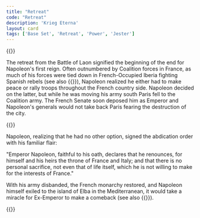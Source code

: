 ```yaml
---
title: "Retreat"
code: "Retreat"
description: 'Krieg Eterna'
layout: card
tags: ['Base Set', 'Retreat', 'Power', 'Jester']
---
```

{{<card-detail-page code="Retreat" artwork="Napoleon and his staff are retuning from Soissons after the battle of Laon by Jean-Louis-Ernest Meissonier (1864)" attr="Napoleon" >}}
<p>
The retreat from the Battle of Laon signified the beginning of the end for Napoleon's first reign. Often outnumbered by Coalition forces in France, as much of his forces were tied down in French-Occupied Iberia fighting Spanish rebels (see also {{<cardlink name="Assault" code="assault2">}}), Napoleon realized he either had to make peace or rally troops throughout the French country side. Napoleon decided on the latter, but while he was moving his army south Paris fell to the Coalition army. The French Senate soon deposed him as Emperor and Napoleon's generals would not take back Paris fearing the destruction of the city.
</p>
{{<card-detail-image file="old-guard.jpg" caption="Napoleon's farewell to the Imperial Guard by Antoine Alphonse Montfort ">}}
<p>
Napoleon, realizing that he had no other option, signed the abdication order with his familiar flair:
</p>
<p>
"Emperor Napoleon, faithful to his oath, declares that he renounces, for himself and his heirs the throne of France and Italy; and that there is no personal sacrifice, not even that of life itself, which he is not willing to make for the interests of France."
</p>
<p>
With his army disbanded, the French monarchy restored, and Napoleon himself exiled to the island of Elba in the Mediterranean, it would take a miracle for Ex-Emperor to make a comeback (see also {{<cardlink name="Grenadier">}}).
</p>
{{</card-detail-page>}}